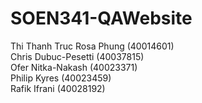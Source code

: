 # SOEN341-QAWebsite

Thi Thanh Truc Rosa Phung (40014601)  
Chris Dubuc-Pesetti (40037815)  
Ofer Nitka-Nakash (40023371)  
Philip Kyres (40023459)  
Rafik Ifrani (40028192)  
